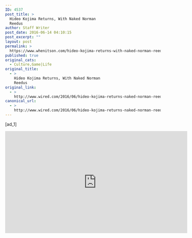 ```yaml
---
ID: 4537
post_title: >
  Hideo Kojima Returns, With Naked Norman
  Reedus
author: Staff Writer
post_date: 2016-06-14 04:10:15
post_excerpt: ""
layout: post
permalink: >
  https://www.whenitson.com/hideo-kojima-returns-with-naked-norman-reedus/
published: true
original_cats:
  - Culture,Game|Life
original_title:
  - >
    Hideo Kojima Returns, With Naked Norman
    Reedus
original_link:
  - >
    http://www.wired.com/2016/06/hideo-kojima-returns-naked-norman-reedus/
canonical_url:
  - >
    http://www.wired.com/2016/06/hideo-kojima-returns-naked-norman-reedus/
---
```

 [ad_1]
<br><div id="start-of-content"><article class="content link-underline relative body-copy border-b pad-b-50" data-js="content" itemprop="articleBody" readability="44.774520856821"><p><iframe width="590" height="332" src="https://www.youtube.com/embed/CJ_GCPaKywg?feature=oembed" frameborder="0" allowfullscreen=""/></p>
<p><em>God of War</em> is back, and it’s beardy. And now with more kids!</p>
<p>Announced at the Sony E3 press conference on Monday, a new <em>God of War</em> for PlayStation 4 shows an older, dadified murder man who looks a lot like Kratos fighting supernatural monsters in a Norse-inspired frozen wilderness while also, uh, teaching his son how to hunt. Hey, everybody’s gotta do something in retirement. </p>
<p>A brief gameplay demonstration showed everything you’d expect to see from the series, which has up until now featured the Spartan warrior Kratos killing just about everything in the Greek pantheon. But it also showed an open-world take on the series, with the main character earning experience points for discovering new locations, building up his skill in archery, et cetera. It’s a reinvented <em>God of War</em> in almost every way. No release date was announced.</p>
							<a class="visually-hidden skip-to-text-link focusable bg-white" href="#start-of-content">Go Back to Top. Skip To: Start of Article.</a>
						</article>


					</div>
<br>[ad_2]
<br><a href="http://www.wired.com/2016/06/hideo-kojima-returns-naked-norman-reedus/">Source </a>